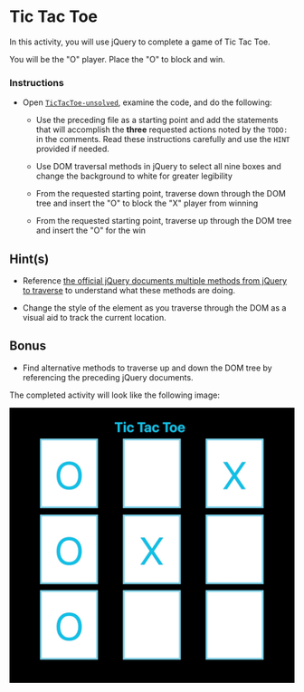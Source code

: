 # Tic Tac Toe

In this activity, you will use jQuery to complete a game of Tic Tac Toe.

You will be the "O" player. Place the "O" to block and win.

### Instructions

* Open [`TicTacToe-unsolved`](Unsolved/TicTacToe-unsolved.html), examine the code, and do the following:

  * Use the preceding file as a starting point and add the statements that will accomplish the **three** requested actions noted by the `TODO:` in the comments. Read these instructions carefully and use the `HINT` provided if needed.
  
  * Use DOM traversal methods in jQuery to select all nine boxes and change the background to white for greater legibility
  
  * From the requested starting point, traverse down through the DOM tree and insert the "O" to block the "X" player from winning
  
  * From the requested starting point, traverse up through the DOM tree and insert the "O" for the win 

## Hint(s)  

* Reference [the official jQuery documents multiple methods from jQuery to traverse](https://api.jquery.com/category/traversing/) to understand what these methods are doing.

* Change the style of the element as you traverse through the DOM as a visual aid to track the current location. 

## Bonus 

* Find alternative methods to traverse up and down the DOM tree by referencing the preceding jQuery documents.

The completed activity will look like the following image:

![The tic-tac-toe board shows "O" is victorious](./tic-tac-toe.jpg)